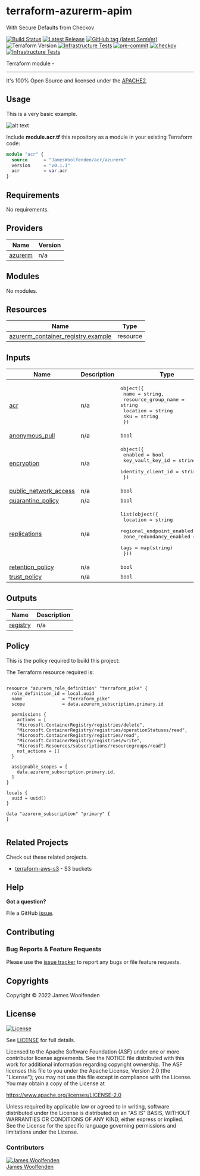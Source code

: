 # terraform-azurerm-apim

With Secure Defaults from Checkov

[![Build Status](https://github.com/JamesWoolfenden/terraform-azurerm-apim/workflows/Verify%20and%20Bump/badge.svg?branch=master)](https://github.com/JamesWoolfenden/terraform-azurerm-apim)
[![Latest Release](https://img.shields.io/github/release/JamesWoolfenden/terraform-azurerm-apim.svg)](https://github.com/JamesWoolfenden/terraform-azurerm-apim/releases/latest)
[![GitHub tag (latest SemVer)](https://img.shields.io/github/tag/JamesWoolfenden/terraform-azurerm-apim.svg?label=latest)](https://github.com/JamesWoolfenden/terraform-azurerm-apim/releases/latest)
![Terraform Version](https://img.shields.io/badge/tf-%3E%3D0.14.0-blue.svg)
[![Infrastructure Tests](https://www.bridgecrew.cloud/badges/github/JamesWoolfenden/terraform-azurerm-apim/cis_aws)](https://www.bridgecrew.cloud/link/badge?vcs=github&fullRepo=JamesWoolfenden%2Fterraform-azurerm-apim&benchmark=CIS+AWS+V1.2)
[![pre-commit](https://img.shields.io/badge/pre--commit-enabled-brightgreen?logo=pre-commit&logoColor=white)](https://github.com/pre-commit/pre-commit)
[![checkov](https://img.shields.io/badge/checkov-verified-brightgreen)](https://www.checkov.io/)
[![Infrastructure Tests](https://www.bridgecrew.cloud/badges/github/jameswoolfenden/terraform-azurerm-apim/general)](https://www.bridgecrew.cloud/link/badge?vcs=github&fullRepo=JamesWoolfenden%2Fterraform-azurerm-apim&benchmark=INFRASTRUCTURE+SECURITY)

Terraform module -

---

It's 100% Open Source and licensed under the [APACHE2](LICENSE).

## Usage

This is a very basic example.

![alt text](./diagram/message_queue.png)

Include **module.acr.tf** this repository as a module in your existing Terraform code:

```terraform
module "acr" {
  source      = "JamesWoolfenden/acr/azurerm"
  version     = "v0.1.1"
  acr         = var.acr
}
```

<!-- BEGINNING OF PRE-COMMIT-TERRAFORM DOCS HOOK -->
## Requirements

No requirements.

## Providers

| Name | Version |
|------|---------|
| <a name="provider_azurerm"></a> [azurerm](#provider\_azurerm) | n/a |

## Modules

No modules.

## Resources

| Name | Type |
|------|------|
| [azurerm_container_registry.example](https://registry.terraform.io/providers/hashicorp/azurerm/latest/docs/resources/container_registry) | resource |

## Inputs

| Name | Description | Type | Default | Required |
|------|-------------|------|---------|:--------:|
| <a name="input_acr"></a> [acr](#input\_acr) | n/a | <pre>object({<br>    name                = string,<br>    resource_group_name = string<br>    location            = string<br>    sku                 = string<br>  })</pre> | n/a | yes |
| <a name="input_anonymous_pull"></a> [anonymous\_pull](#input\_anonymous\_pull) | n/a | `bool` | `false` | no |
| <a name="input_encryption"></a> [encryption](#input\_encryption) | n/a | <pre>object({<br>    enabled            = bool<br>    key_vault_key_id   = string<br>    identity_client_id = string<br>  })</pre> | n/a | yes |
| <a name="input_public_network_access"></a> [public\_network\_access](#input\_public\_network\_access) | n/a | `bool` | `false` | no |
| <a name="input_quarantine_policy"></a> [quarantine\_policy](#input\_quarantine\_policy) | n/a | `bool` | `true` | no |
| <a name="input_replications"></a> [replications](#input\_replications) | n/a | <pre>list(object({<br>    location                  = string<br>    regional_endpoint_enabled = bool<br>    zone_redundancy_enabled   = bool<br>    tags                      = map(string)<br>  }))</pre> | n/a | yes |
| <a name="input_retention_policy"></a> [retention\_policy](#input\_retention\_policy) | n/a | `bool` | `true` | no |
| <a name="input_trust_policy"></a> [trust\_policy](#input\_trust\_policy) | n/a | `bool` | `true` | no |

## Outputs

| Name | Description |
|------|-------------|
| <a name="output_registry"></a> [registry](#output\_registry) | n/a |
<!-- END OF PRE-COMMIT-TERRAFORM DOCS HOOK -->

## Policy

This is the policy required to build this project:

<!-- BEGINNING OF PRE-COMMIT-PIKE DOCS HOOK -->
The Terraform resource required is:

```golang

resource "azurerm_role_definition" "terraform_pike" {
  role_definition_id = local.uuid
  name               = "terraform_pike"
  scope              = data.azurerm_subscription.primary.id

  permissions {
    actions = [
    "Microsoft.ContainerRegistry/registries/delete",
    "Microsoft.ContainerRegistry/registries/operationStatuses/read",
    "Microsoft.ContainerRegistry/registries/read",
    "Microsoft.ContainerRegistry/registries/write",
    "Microsoft.Resources/subscriptions/resourcegroups/read"]
    not_actions = []
  }

  assignable_scopes = [
    data.azurerm_subscription.primary.id,
  ]
}

locals {
  uuid = uuid()
}

data "azurerm_subscription" "primary" {
}


```
<!-- END OF PRE-COMMIT-PIKE DOCS HOOK -->

## Related Projects

Check out these related projects.

- [terraform-aws-s3](https://github.com/jameswoolfenden/terraform-aws-s3) - S3 buckets

## Help

**Got a question?**

File a GitHub [issue](https://github.com/JamesWoolfenden/terraform-azurerm-apim/issues).

## Contributing

### Bug Reports & Feature Requests

Please use the [issue tracker](https://github.com/JamesWoolfenden/terraform-azurerm-apim/issues) to report any bugs or file feature requests.

## Copyrights

Copyright © 2022 James Woolfenden

## License

[![License](https://img.shields.io/badge/License-Apache%202.0-blue.svg)](https://opensource.org/licenses/Apache-2.0)

See [LICENSE](LICENSE) for full details.

Licensed to the Apache Software Foundation (ASF) under one
or more contributor license agreements. See the NOTICE file
distributed with this work for additional information
regarding copyright ownership. The ASF licenses this file
to you under the Apache License, Version 2.0 (the
"License"); you may not use this file except in compliance
with the License. You may obtain a copy of the License at

<https://www.apache.org/licenses/LICENSE-2.0>

Unless required by applicable law or agreed to in writing,
software distributed under the License is distributed on an
"AS IS" BASIS, WITHOUT WARRANTIES OR CONDITIONS OF ANY
KIND, either express or implied. See the License for the
specific language governing permissions and limitations
under the License.

### Contributors

[![James Woolfenden][jameswoolfenden_avatar]][jameswoolfenden_homepage]<br/>[James Woolfenden][jameswoolfenden_homepage]

[jameswoolfenden_homepage]: https://github.com/jameswoolfenden
[jameswoolfenden_avatar]: https://github.com/jameswoolfenden.png?size=150
